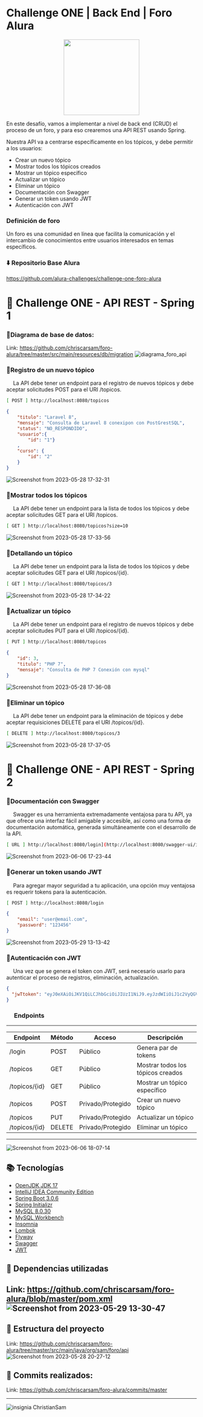 # Challenge ONE | Back End | Foro Alura 

<p align="center" >
     <img width="200" heigth="200" src="https://user-images.githubusercontent.com/91544872/209678377-70b50b21-33de-424c-bed8-6a71ef3406ff.png">
</p>


En este desafío, vamos a implementar a nivel de back end (CRUD) el proceso de un foro, y para eso crearemos una API REST usando Spring.

Nuestra API va a centrarse específicamente en los tópicos, y debe permitir a los usuarios:

* Crear un nuevo tópico
* Mostrar todos los tópicos creados
* Mostrar un tópico específico
* Actualizar un tópico
* Eliminar un tópico
* Documentación con Swagger
* Generar un token usando JWT
* Autenticación con JWT

### Definición de foro
Un foro es una comunidad en línea que facilita la comunicación y el intercambio de conocimientos entre usuarios interesados en temas específicos.

### ⬇️ Repositorio Base Alura
https://github.com/alura-challenges/challenge-one-foro-alura

# 📃 Challenge ONE - API REST - Spring 1

### 🔹Diagrama de base de datos:
Link: https://github.com/chriscarsam/foro-alura/tree/master/src/main/resources/db/migration
![diagrama_foro_api](https://github.com/chriscarsam/foro-alura/assets/28877424/6d761548-a16a-4977-b929-46ed8496ae15)

### 🔹Registro de un nuevo tópico
&emsp; La API debe tener un endpoint para el registro de nuevos tópicos y debe aceptar solicitudes POST para el URI /topicos.
```bash
[ POST ] http://localhost:8080/topicos
```

```json
{
	"titulo": "Laravel 8",
	"mensaje": "Consulta de Laravel 8 conexipon con PostGrestSQL",	
	"status": "NO_RESPONDIDO",
	"usuario":{
		"id": "1"}
	,
	"curso": {
		"id": "2"
	}
}
```
![Screenshot from 2023-05-28 17-32-31](https://github.com/chriscarsam/foro-alura/assets/28877424/87688b0d-d0f1-48cb-a1fc-e3e26c5403aa)

### 🔹Mostrar todos los tópicos
&emsp; La API debe tener un endpoint para la lista de todos los tópicos y debe aceptar solicitudes GET para el URI /topicos.
```bash
[ GET ] http://localhost:8080/topicos?size=10
```
![Screenshot from 2023-05-28 17-33-56](https://github.com/chriscarsam/foro-alura/assets/28877424/d64a1379-b843-49d0-9cba-9f3f7a45f67d)

### 🔹Detallando un tópico
&emsp; La API debe tener un endpoint para la lista de todos los tópicos y debe aceptar solicitudes GET para el URI /topicos/{id}.
```bash
[ GET ] http://localhost:8080/topicos/3
```
![Screenshot from 2023-05-28 17-34-22](https://github.com/chriscarsam/foro-alura/assets/28877424/6e84c466-ab4f-4b8e-a6f9-895f9d7a946d)

### 🔹Actualizar un tópico
&emsp; La API debe tener un endpoint para el registro de nuevos tópicos y debe aceptar solicitudes PUT para el URI /topicos/{id}.
```bash
[ PUT ] http://localhost:8080/topicos
```

```json
{
	"id": 3,
	"titulo": "PHP 7",
	"mensaje": "Consulta de PHP 7 Conexión con mysql"
}
```
![Screenshot from 2023-05-28 17-36-08](https://github.com/chriscarsam/foro-alura/assets/28877424/349c199e-a02b-4fd1-86c5-112c39045087)

### 🔹Eliminar un tópico
&emsp; La API debe tener un endpoint para la eliminación de tópicos y debe aceptar requisiciones DELETE para el URI /topicos/{id}.
```bash
[ DELETE ] http://localhost:8080/topicos/3
```
![Screenshot from 2023-05-28 17-37-05](https://github.com/chriscarsam/foro-alura/assets/28877424/cdda4335-3288-4bab-9b2c-4e4eaaaad92c)

# 📃 Challenge ONE - API REST - Spring 2
### 🔹Documentación con Swagger
&emsp; Swagger es una herramienta extremadamente ventajosa para tu API, ya que ofrece una interfaz fácil amigable y accesible, así como una forma de documentación automática, generada simultáneamente con el desarrollo de la API.

```bash
[ URL ] http://localhost:8080/login](http://localhost:8080/swagger-ui/index.html#/
```

![Screenshot from 2023-06-06 17-23-44](https://github.com/chriscarsam/foro-alura/assets/28877424/ee310076-d6b1-47d4-8979-03b656c98eb0)


### 🔹Generar un token usando JWT
&emsp; Para agregar mayor seguridad a tu aplicación, una opción muy ventajosa es requerir tokens para la autenticación.
```bash
[ POST ] http://localhost:8080/login
```

```json
{
	"email": "user@email.com",
	"password": "123456"
}
```
![Screenshot from 2023-05-29 13-13-42](https://github.com/chriscarsam/foro-alura/assets/28877424/91ccf37e-32c6-409b-aa82-27f36c4eeb6b)

### 🔹Autenticación con JWT
&emsp; Una vez que se genera el token con JWT, será necesario usarlo para autenticar el proceso de registros, eliminación, actualización.

```json
{
  "jwTtoken": "eyJ0eXAiOiJKV1QiLCJhbGciOiJIUzI1NiJ9.eyJzdWIiOiJ1c2VyQGVtYWlsLmNvbSIsImlzcyI6ImZvcm8gYXBpIiwiaWQiOjEsImV4cCI6MTY5NTUyNzMyMX0.-cKDRhNqzEKqg694sYGJ0l6e0CChS7dv3muGN2i1FhE"
}
```
### &emsp; Endpoints
---

| Endpoint                     | Método      | Acceso                   | Descripción                         |
| ---------------------------- | ----------- | ------------------------ | ----------------------------------- |
| /login                       | POST        | Público                  | Genera par de tokens                |
| /topicos                     | GET         | Público                  | Mostrar todos los tópicos creados   |
| /topicos/{id}                | GET         | Público                  | Mostrar un tópico específico        |
| /topicos                     | POST        | Privado/Protegido        | Crear un nuevo tópico               |
| /topicos                     | PUT         | Privado/Protegido        | Actualizar un tópico                |
| /topicos/{id}                | DELETE      | Privado/Protegido        | Eliminar un tópico                  |

---
![Screenshot from 2023-06-06 18-07-14](https://github.com/chriscarsam/foro-alura/assets/28877424/1b2ff4d8-0af6-4b87-8425-92c4e2eb6717)

## 📚 Tecnologías
- [OpenJDK JDK 17](https://openjdk.org/projects/jdk/17/)
- [IntelliJ IDEA Community Edition](https://www.jetbrains.com/idea/download/#section=linux)
- [Spring Boot 3.0.6](https://docs.spring.io/spring-boot/docs/3.0.6/reference/html/)
- [Spring Initializr](https://start.spring.io)
- [MySQL 8.0.30](https://dev.mysql.com/downloads/mysql/)
- [MySQL Workbench](https://www.mysql.com/products/workbench/)
- [Insomnia](https://insomnia.rest/)
- [Lombok](https://www.baeldung.com/intro-to-project-lombok)
- [Flyway](https://www.baeldung.com/database-migrations-with-flyway)
- [Swagger](https://www.baeldung.com/spring-rest-openapi-documentation)
- [JWT](https://jwt.io/)

## 📝 Dependencias utilizadas
Link: https://github.com/chriscarsam/foro-alura/blob/master/pom.xml
![Screenshot from 2023-05-29 13-30-47](https://github.com/chriscarsam/foro-alura/assets/28877424/5499f44f-57ab-4695-a75c-d1510e3345d9)
---
## 📝 Estructura del proyecto
Link: https://github.com/chriscarsam/foro-alura/tree/master/src/main/java/org/sam/foro/api
![Screenshot from 2023-05-28 20-27-12](https://github.com/chriscarsam/foro-alura/assets/28877424/56bd8fd4-63fb-46c8-949b-77c6e4658553)

## 📝 Commits realizados:
Link: https://github.com/chriscarsam/foro-alura/commits/master

---

![insignia](https://github.com/chriscarsam/foro-alura/assets/28877424/fb51f5ba-3c89-4800-bd2d-697fb138e24f) ChristianSam
